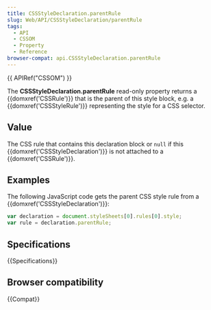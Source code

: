 ```yaml
---
title: CSSStyleDeclaration.parentRule
slug: Web/API/CSSStyleDeclaration/parentRule
tags:
  - API
  - CSSOM
  - Property
  - Reference
browser-compat: api.CSSStyleDeclaration.parentRule
---
```

{{ APIRef("CSSOM") }}

The **CSSStyleDeclaration.parentRule** read-only
property returns a {{domxref('CSSRule')}} that is the parent of this style
block, e.g. a {{domxref('CSSStyleRule')}} representing the style for a CSS
selector.

## Value

The CSS rule that contains this declaration block or `null` if this
{{domxref('CSSStyleDeclaration')}} is not attached to a {{domxref('CSSRule')}}.

## Examples
The following JavaScript code gets the parent CSS style rule from a
{{domxref('CSSStyleDeclaration')}}:

```js
var declaration = document.styleSheets[0].rules[0].style;
var rule = declaration.parentRule;
```

## Specifications

{{Specifications}}

## Browser compatibility

{{Compat}}
